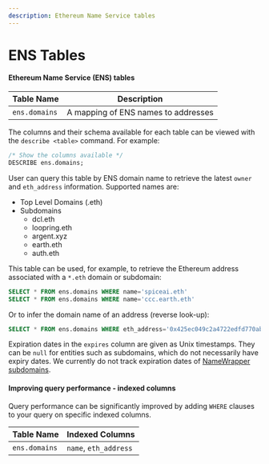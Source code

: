 ```yaml
---
description: Ethereum Name Service tables
---
```


# ENS Tables

#### **Ethereum Name Service (ENS) tables**

| Table Name    | Description                         |
| ------------- | ----------------------------------- |
| `ens.domains` | A mapping of ENS names to addresses |

The columns and their schema available for each table can be viewed with the `describe <table>` command. For example:

```sql
/* Show the columns available */
DESCRIBE ens.domains;
```

User can query this table by ENS domain name to retrieve the latest `owner` and `eth_address` information. Supported names are:

* Top Level Domains (.eth)
* Subdomains
  * dcl.eth
  * loopring.eth
  * argent.xyz
  * earth.eth
  * auth.eth

This table can be used, for example, to retrieve the Ethereum address associated with a  `*.eth` domain or subdomain:

```sql
SELECT * FROM ens.domains WHERE name='spiceai.eth'
SELECT * FROM ens.domains WHERE name='ccc.earth.eth'
```

Or to infer the domain name of an address (reverse look-up):

```sql
SELECT * FROM ens.domains WHERE eth_address='0x425ec049c2a4722edfd770ab7bc4f9ca8b7bd815'
```

Expiration dates in the `expires` column are given as Unix timestamps. They can be `null` for entities such as subdomains, which do not necessarily have expiry dates. We currently do not track expiration dates of [NameWrapper subdomains](https://github.com/ensdomains/ens-contracts/tree/master/contracts/wrapper).

#### Improving query performance - indexed columns

Query performance can be significantly improved by adding `WHERE` clauses to your query on specific indexed columns.

| Table Name    | Indexed Columns        |
| ------------- | ---------------------- |
| `ens.domains` | `name`, `eth_address`  |
